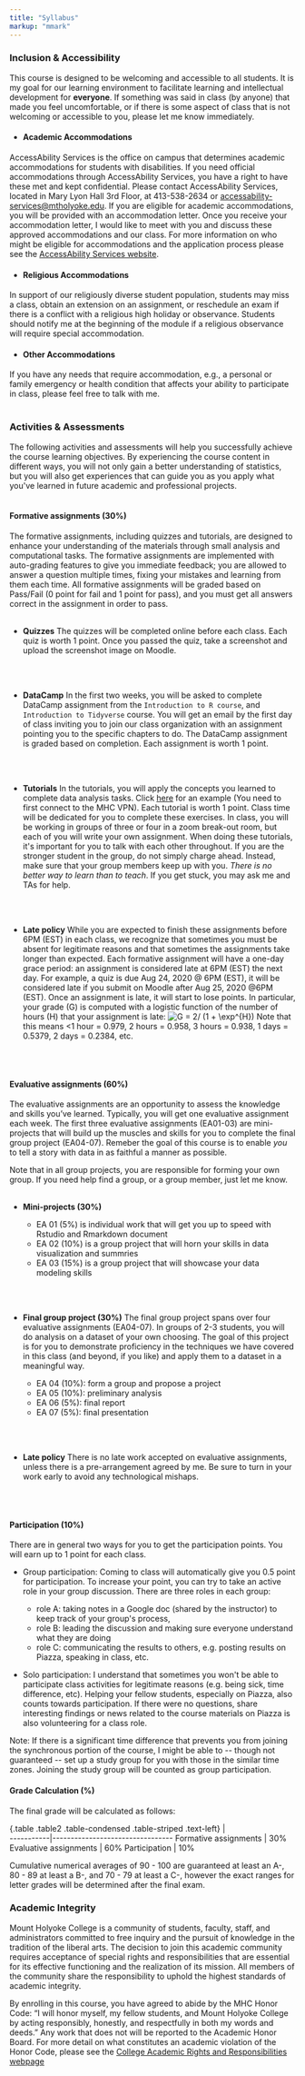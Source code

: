 ```yaml
---
title: "Syllabus"
markup: "mmark"
---
```


### Inclusion & Accessibility
This course is designed to be welcoming and accessible to all students. 
It is my goal for our learning environment to facilitate learning and intellectual development for **everyone**. If something was said in class (by anyone) that made you feel uncomfortable, or if there is some aspect of class that is not welcoming or accessible to you, please let me know immediately. 

* #### Academic Accommodations
AccessAbility Services is the office on campus that determines academic accommodations for students with disabilities. If you need official accommodations through AccessAbility Services, you have a right to have these met and kept confidential. Please contact AccessAbility Services, located in Mary Lyon Hall 3rd Floor, at 413-538-2634 or accessability-services@mtholyoke.edu. If you are eligible for academic accommodations, you will be provided with an accommodation letter. Once you receive your accommodation letter, I would like to meet with you and discuss these approved accommodations and our class. For more information on who might be eligible for accommodations and the application process please see the [AccessAbility Services website](www.mtholyoke.edu/accessability).

* #### Religious Accommodations
In support of our religiously diverse student population, students may miss a class, obtain an extension on an assignment, or reschedule an exam if there is a conflict with a religious high holiday or observance. Students should notify me at the beginning of the module if a religious observance will require special accommodation.

* #### Other Accommodations 
If you have any needs that require accommodation, e.g., a personal or family emergency or health condition that affects your ability to participate in class, please feel free to talk with me. 
<br> 
<br>

### Activities & Assessments
The following activities and assessments will help you successfully achieve the course learning objectives. By experiencing the course content in different ways, you will not only gain a better understanding of statistics, but you will also get experiences that can guide you as you apply what you've learned in future academic and professional projects.
<br> 
<br>

#### Formative assignments (30%)
The formative assignments, including quizzes and tutorials, are designed to enhance your understanding of the materials through small analysis and computational tasks. The formative assignments are implemented with auto-grading features to give you immediate feedback; you are allowed to answer a question multiple times, fixing your mistakes and learning from them each time. All formative assignments will be graded based on Pass/Fail (0 point for fail and 1 point for pass), and you must get all answers correct in the assignment in order to pass. 
<br> 
<br>

* **Quizzes**
The quizzes will be completed online before each class. Each quiz is worth 1 point. Once you passed the quiz, take a screenshot and upload the screenshot image on Moodle. 
<br> 
<br>

* **DataCamp**
In the first two weeks, you will be asked to complete DataCamp assignment from the `Introduction to R course`, and `Introduction to Tidyverse` course.  You will get an email by the first day of class inviting you to join our class organization with an assignment pointing you to the specific chapters to do. The DataCamp assignment is graded based on completion. Each assignment is worth 1 point. 
<br> 
<br>

* **Tutorials**
In the tutorials, you will apply the concepts you learned to complete data analysis tasks. Click [here](http://138.110.84.108:3838/sshan/tutorials/unit1/) for an example (You need to first connect to the MHC VPN). Each tutorial is worth 1 point. Class time will be dedicated for you to complete these exercises. In class, you will be working in groups of three or four in a zoom break-out room, but each of you will write your own assignment. When doing these tutorials, it's important for you to talk with each other throughout. If you are the stronger student in the group, do not simply charge ahead. Instead, make sure that your group members keep up with you. *There is no better way to learn than to teach*. If you get stuck, you may ask me and TAs for help. 
<br> 
<br>

* **Late policy** 
While you are expected to finish these assignments before 6PM (EST) in each class, we recognize that sometimes you must be absent for legitimate reasons and that sometimes the assignments take longer than expected. Each formative assignment will have a one-day grace period: an assignment is considered late at 6PM (EST) the next day. For example, a quiz is due Aug 24, 2020 @ 6PM (EST), it will be considered late if you submit on Moodle after Aug 25, 2020 @6PM (EST). Once an assignment is late, it will start to lose points. In particular, your grade (G) 
is computed with a logistic function of the number of hours (H) that your assignment is late:
<img src="https://latex.codecogs.com/svg.latex?&space; G = 2/ (1 + \exp^{H}). " title="G = 2/ (1 + \exp^{H})" /> Note that this means <1 hour = 0.979, 2 hours = 0.958, 3 hours = 0.938, 1 days = 0.5379, 2 days = 0.2384, etc.
<br> 
<br>

#### Evaluative assignments (60%)
The evaluative assignments are an opportunity to assess the knowledge and skills you’ve learned. Typically, you will get one evaluative assignment each week. The first three evaluative assignments (EA01-03) are mini-projects that will build up the muscles and skills for you to complete the final group project (EA04-07). Remeber the goal of this course is to enable *you* to tell a story with data in as faithful a manner as possible. 

Note that in all group projects, you are responsible for forming your own group. If you need help find a group, or a group member, just let me know. 
<br> 
<br>

*  **Mini-projects (30%)**

    * EA 01 (5%) is individual work that will get you up to speed with Rstudio and Rmarkdown document
    * EA 02 (10%) is a group project that will horn your skills in data visualization and summries
    * EA 03 (15%) is a group project that will showcase your data modeling skills
<br> 
<br>

* **Final group project (30%)**
The final group project spans over four evaluative assignments (EA04-07). In groups of 2-3 students, you will do analysis on a dataset of your own choosing. The goal of this project is for you to demonstrate proficiency in the techniques we have covered in this class (and beyond, if you like) and apply them to a dataset in a meaningful way.

  * EA 04 (10%): form a group and propose a project
  * EA 05 (10%): preliminary analysis
  * EA 06 (5%): final report
  * EA 07 (5%): final presentation
<br> 
<br>

* **Late policy**
There is no late work accepted on evaluative assignments, unless there is a pre-arrangement agreed by me. Be sure to turn in your work early to avoid any technological mishaps.
<br> 
<br>

#### Participation (10%)

There are in general two ways for you to get the participation points. You will earn up to 1 point for each class. 

* Group participation:
Coming to class will automatically give you 0.5 point for participation. To increase your point, you can try to take an active role in your group discussion. There are three roles in each group:

    * role A: taking notes in a Google doc (shared by the instructor) to keep track of your group's process, 
    * role B: leading the discussion and making sure everyone understand what they are doing
    * role C: communicating the results to others, e.g. posting results on Piazza, speaking in class, etc.

* Solo participation: 
I understand that sometimes you won't be able to participate class activities for legitimate reasons (e.g. being sick, time difference, etc). Helping your fellow students, especially on Piazza, also counts towards participation. If there were no questions, share interesting findings or news related to the course materials on Piazza is also volunteering for a class role.  

Note:  If there is a significant time difference that prevents you from joining the synchronous portion of the course, I might be able to -- though not guaranteed -- set up a study group for you with those in the similar time zones. Joining the study group will be counted as group participation. 

#### Grade Calculation (%)

The final grade will be calculated as follows:
 
{.table .table2 .table-condensed .table-striped .text-left}
 <span></span>     | <span></span>  
-----------|---------------------------------
Formative assignments | 30%
Evaluative assignments | 60%
Participation | 10%

Cumulative numerical averages of 90 - 100 are guaranteed at least an A-, 80 - 89 at least a B-, and 70 - 79 at least a C-, however the exact ranges for letter grades will be determined after the final exam.

<!-- ## Policies & Additional Information -->

### Academic Integrity
Mount Holyoke College is a community of students, faculty, staff, and administrators committed to free inquiry and the pursuit of knowledge in the tradition of the liberal arts. The decision to join this academic community requires acceptance of special rights and responsibilities that are essential for its effective functioning and the realization of its mission. All members of the community share the responsibility to uphold the highest standards of academic integrity.

By enrolling in this course, you have agreed to abide by the MHC Honor Code: “I will honor myself, my fellow students, and Mount Holyoke College by acting responsibly, honestly, and respectfully in both my words and deeds.” Any work that does not will be reported to the Academic Honor Board. For more detail on what constitutes an academic violation of the Honor Code, please see the [College Academic Rights and Responsibilities webpage](https://www.mtholyoke.edu/academicdeans/academic-honor-board)







